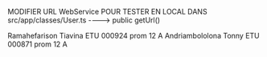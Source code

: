 MODIFIER URL WebService POUR TESTER EN LOCAL DANS
src/app/classes/User.ts ----> public getUrl()


Ramahefarison Tiavina ETU 000924 prom 12 A Andriambololona Tonny ETU 000871 prom 12 A
